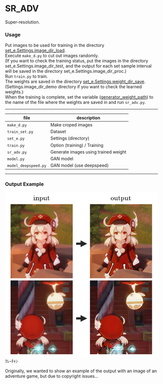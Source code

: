 # SR_ADV
Super-resolution.

### Usage
Put images to be used for training in the directory [set_e.Settings.image_dir_load](https://github.com/Fukuda-B/SR_ADV/blob/226ce008ef2f0d884c5c55f7acf2726af8dfa68a/set_e.py#L12).  
Execute `make_d.py` to cut out images randomly.  
(If you want to check the training status, put the images in the directory set_e.Settings.image_dir_test, and the output for each set sample interval will be saved in the directory set_e.Settings.image_dir_proc.)  
Run `train.py` to train.  
The weights are saved in the directory [set_e.Settings.weight_dir_save](https://github.com/Fukuda-B/SR_ADV/blob/226ce008ef2f0d884c5c55f7acf2726af8dfa68a/set_e.py#L25).  
(Settings.image_dir_demo directory if you want to check the learned weights.)  
When the training is complete, set the variable ([generator_weight_path](https://github.com/Fukuda-B/SR_ADV/blob/226ce008ef2f0d884c5c55f7acf2726af8dfa68a/sr_adv.py#L27)) to the name of the file where the weights are saved in and run `sr_adv.py`.  

---
| file | description |
| --- | --- |
| `make_d.py` | Make croped images |
| `train_set.py` | Dataset |
| `set_e.py` | Settings (directory) |
| `train.py` | Option (training) / Training |
| `sr_adv.py` | Generate images using trained weight |
| `model.py` | GAN model |
| `model_deepspeed.py` | GAN model (use deepspeed) |

---
### Output Example
![Output Example](./img/img0.png)  
ｸﾚｰﾁｬﾝ
    
Originally, we wanted to show an example of the output with an image of an adventure game, but due to copyright issues...
